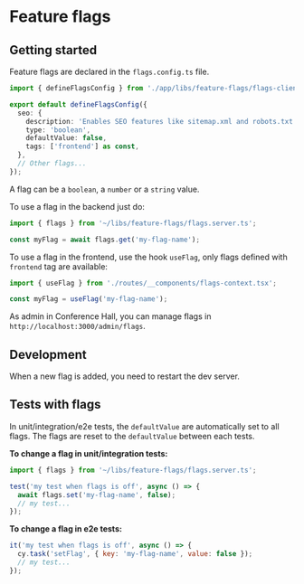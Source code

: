 # Feature flags

## Getting started

Feature flags are declared in the `flags.config.ts` file.

```ts
import { defineFlagsConfig } from './app/libs/feature-flags/flags-client';

export default defineFlagsConfig({
  seo: {
    description: 'Enables SEO features like sitemap.xml and robots.txt',
    type: 'boolean',
    defaultValue: false,
    tags: ['frontend'] as const,
  },
  // Other flags...
});
```

A flag can be a `boolean`, a `number` or a `string` value.

To use a flag in the backend just do:

```js
import { flags } from '~/libs/feature-flags/flags.server.ts';

const myFlag = await flags.get('my-flag-name');
```

To use a flag in the frontend, use the hook `useFlag`, only flags defined with `frontend` tag are available:

```js
import { useFlag } from './routes/__components/flags-context.tsx';

const myFlag = useFlag('my-flag-name');
```

As admin in Conference Hall, you can manage flags in `http://localhost:3000/admin/flags`.

## Development

When a new flag is added, you need to restart the dev server.

## Tests with flags

In unit/integration/e2e tests, the `defaultValue` are automatically set to all flags. The flags are reset to the `defaultValue` between each tests.

**To change a flag in unit/integration tests:**

```js
import { flags } from '~/libs/feature-flags/flags.server.ts';

test('my test when flags is off', async () => {
  await flags.set('my-flag-name', false);
  // my test...
});
```

**To change a flag in e2e tests:**

```js
it('my test when flags is off', async () => {
  cy.task('setFlag', { key: 'my-flag-name', value: false });
  // my test...
});
```

